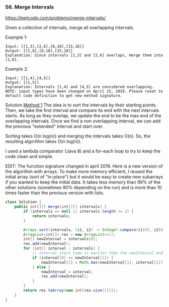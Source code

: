 ### 56. Merge Intervals
https://leetcode.com/problems/merge-intervals/

Given a collection of intervals, merge all overlapping intervals.

Example 1:
```
Input: [[1,3],[2,6],[8,10],[15,18]]
Output: [[1,6],[8,10],[15,18]]
Explanation: Since intervals [1,3] and [2,6] overlaps, merge them into [1,6].
```
Example 2:
```
Input: [[1,4],[4,5]]
Output: [[1,5]]
Explanation: Intervals [1,4] and [4,5] are considered overlapping.
NOTE: input types have been changed on April 15, 2019. Please reset to default code definition to get new method signature.
```

Solution
[Method 1](https://leetcode.com/problems/merge-intervals/discuss/21222/A-simple-Java-solution)
The idea is to sort the intervals by their starting points. Then, we take the first interval and compare its end with the next intervals starts. As long as they overlap, we update the end to be the max end of the overlapping intervals. Once we find a non overlapping interval, we can add the previous "extended" interval and start over.

Sorting takes O(n log(n)) and merging the intervals takes O(n). So, the resulting algorithm takes O(n log(n)).

I used a lambda comparator (Java 8) and a for-each loop to try to keep the code clean and simple.

EDIT: The function signature changed in april 2019.
Here is a new version of the algorithm with arrays. To make more memory efficient, I reused the initial array (sort of "in-place") but it would be easy to create new subarrays if you wanted to keep the initial data.
It takes less memory than 99% of the other solutions (sometimes 90% depending on the run) and is more than 10 times faster than the previous version with lists.
```java
class Solution {
    public int[][] merge(int[][] intervals) {
        if (intervals == null || intervals.length <= 1) {
            return intervals;
        }

        Arrays.sort(intervals, (i1, i2) -> Integer.compare(i1[0], i2[0]));
        ArrayList<int[]> res = new ArrayList<>();
        int[] newInterval = intervals[0];
        res.add(newInterval);
        for (int[] interval : intervals) {
            // interval start time is eariler than the newInterval end time
            if (interval[0] <= newInterval[1]) {
                newInterval[1] = Math.max(newInterval[1], interval[1]);
            } else {
                newInterval = interval;
                res.add(newInterval);
            }
        }
        return res.toArray(new int[res.size()][]);
    }
}
```